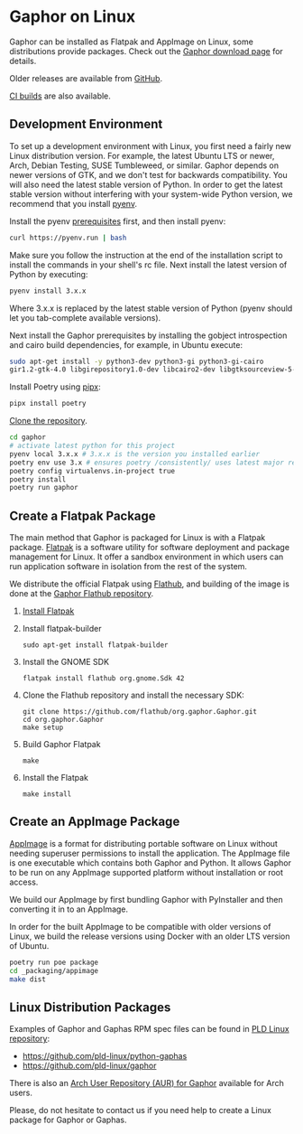 # Gaphor on Linux

Gaphor can be installed as Flatpak and AppImage on Linux, some distributions provide
packages. Check out the [Gaphor download page](https://gaphor.org/download.html#linux)
for details.

Older releases are available from [GitHub](https://github.com/gaphor/gaphor/releases).

[CI builds](https://github.com/gaphor/gaphor/actions/workflows/full-build.yml) are also available.

## Development Environment

To set up a development environment with Linux, you first need a fairly new
Linux distribution version. For example, the latest Ubuntu LTS or newer, Arch,
Debian Testing, SUSE Tumbleweed, or similar. Gaphor depends on newer versions of
GTK, and we don't test for backwards compatibility. You will also need the
latest stable version of Python. In order to get the latest stable version without
interfering with your system-wide Python version, we recommend that you install
[pyenv](https://github.com/pyenv/pyenv).

Install the pyenv [prerequisites](https://github.com/pyenv/pyenv/wiki/Common-build-problems)
first, and then install pyenv:

```bash
curl https://pyenv.run | bash
```

Make sure you follow the instruction at the end of the installation
script to install the commands in your shell's rc file. Next install
the latest version of Python by executing:

```bash
pyenv install 3.x.x
```

Where 3.x.x is replaced by the latest stable version of Python (pyenv should let you tab-complete available versions).

Next install the Gaphor prerequisites by installing the gobject
introspection and cairo build dependencies, for example, in Ubuntu
execute:

```bash
sudo apt-get install -y python3-dev python3-gi python3-gi-cairo
gir1.2-gtk-4.0 libgirepository1.0-dev libcairo2-dev libgtksourceview-5-dev
```

Install Poetry using [pipx](https://pypa.github.io/pipx/):
```bash
pipx install poetry
```

[Clone the
repository](https://help.github.com/en/github/creating-cloning-and-archiving-repositories/cloning-a-repository).

```bash
cd gaphor
# activate latest python for this project
pyenv local 3.x.x # 3.x.x is the version you installed earlier
poetry env use 3.x # ensures poetry /consistently/ uses latest major release
poetry config virtualenvs.in-project true
poetry install
poetry run gaphor
```

## Create a Flatpak Package

The main method that Gaphor is packaged for Linux is with a Flatpak package.
[Flatpak](https://flatpak.org) is a software utility for software deployment
and package management for Linux. It offer a sandbox environment in which
users can run application software in isolation from the rest of the system.

We distribute the official Flatpak using [Flathub](https://flathub.org), and
building of the image is done at the [Gaphor Flathub
repository](https://github.com/flathub/org.gaphor.Gaphor).

1. [Install Flatpak](https://flatpak.org/setup)

1. Install flatpak-builder

       sudo apt-get install flatpak-builder

1. Install the GNOME SDK

       flatpak install flathub org.gnome.Sdk 42

1. Clone the Flathub repository and install the necessary SDK:

       git clone https://github.com/flathub/org.gaphor.Gaphor.git
       cd org.gaphor.Gaphor
       make setup

1. Build Gaphor Flatpak

       make

1. Install the Flatpak

       make install

## Create an AppImage Package

[AppImage](https://appimage.org/) is a format for distributing portable software
on Linux without needing superuser permissions to install the application. The
AppImage file is one executable which contains both Gaphor and Python. It allows
Gaphor to be run on any AppImage supported platform without installation or root
access.

We build our AppImage by first bundling Gaphor with PyInstaller and then
converting it in to an AppImage.

In order for the built AppImage to be compatible with older versions of Linux,
we build the release versions using Docker with an older LTS version of Ubuntu.

```Bash
poetry run poe package
cd _packaging/appimage
make dist
```
## Linux Distribution Packages

Examples of Gaphor and Gaphas RPM spec files can be found in [PLD
Linux](https://www.pld-linux.org/)
[repository](https://github.com/pld-linux/):

- https://github.com/pld-linux/python-gaphas
- https://github.com/pld-linux/gaphor

There is also an [Arch User Repository (AUR) for
Gaphor](https://aur.archlinux.org/packages/python-gaphor) available for Arch
users.

Please, do not hesitate to contact us if you need help to create a Linux
package for Gaphor or Gaphas.
